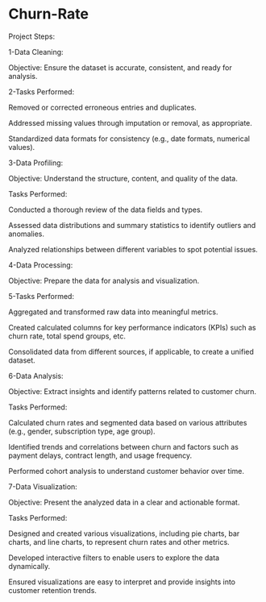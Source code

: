 # Churn-Rate
Project Steps:

1-Data Cleaning:

Objective: Ensure the dataset is accurate, consistent, and ready for analysis.

2-Tasks Performed:

Removed or corrected erroneous entries and duplicates.

Addressed missing values through imputation or removal, as appropriate.

Standardized data formats for consistency (e.g., date formats, numerical values).

3-Data Profiling:

Objective: Understand the structure, content, and quality of the data.

Tasks Performed:

Conducted a thorough review of the data fields and types.

Assessed data distributions and summary statistics to identify outliers and anomalies.

Analyzed relationships between different variables to spot potential issues.

4-Data Processing:

Objective: Prepare the data for analysis and visualization.

5-Tasks Performed:

Aggregated and transformed raw data into meaningful metrics.

Created calculated columns for key performance indicators (KPIs) such as churn rate, total spend groups, etc.

Consolidated data from different sources, if applicable, to create a unified dataset.

6-Data Analysis:

Objective: Extract insights and identify patterns related to customer churn.

Tasks Performed:

Calculated churn rates and segmented data based on various attributes (e.g., gender, subscription type, age group).

Identified trends and correlations between churn and factors such as payment delays, contract length, and usage frequency.

Performed cohort analysis to understand customer behavior over time.

7-Data Visualization:

Objective: Present the analyzed data in a clear and actionable format.

Tasks Performed:

Designed and created various visualizations, including pie charts, bar charts, and line charts, to represent churn rates and other metrics.

Developed interactive filters to enable users to explore the data dynamically.

Ensured visualizations are easy to interpret and provide insights into customer retention trends.
